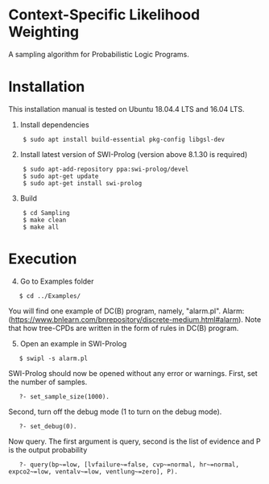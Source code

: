 # Context-Specific Likelihood Weighting
A sampling algorithm for Probabilistic Logic Programs.

Installation
============

This installation manual is tested on Ubuntu 18.04.4 LTS and 16.04 LTS.


1. Install dependencies
```
    $ sudo apt install build-essential pkg-config libgsl-dev
```

2. Install latest version of SWI-Prolog (version above 8.1.30 is required)
```
    $ sudo apt-add-repository ppa:swi-prolog/devel
    $ sudo apt-get update
    $ sudo apt-get install swi-prolog
```

3. Build 
```
    $ cd Sampling
    $ make clean
    $ make all
```

Execution 
=========

4. Go to Examples folder
```
   $ cd ../Examples/
```

You will find one example of DC(B) program, namely, "alarm.pl". 
Alarm: (https://www.bnlearn.com/bnrepository/discrete-medium.html#alarm). 
Note that how tree-CPDs are written in the form of rules in DC(B) program.

5. Open an example in SWI-Prolog
```
   $ swipl -s alarm.pl
```

SWI-Prolog should now be opened without any error or warnings.
First, set the number of samples.

```
   ?- set_sample_size(1000).
```
Second, turn off the debug mode (1 to turn on the debug mode).

```
   ?- set_debug(0).
```

Now query. The first argument is query, second is the list of evidence and P is the output probability

```
   ?- query(bp~=low, [lvfailure~=false, cvp~=normal, hr~=normal, expco2~=low, ventalv~=low, ventlung~=zero], P).
```



